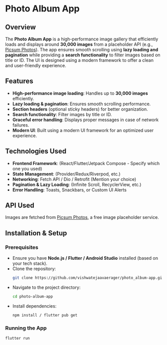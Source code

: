 # Photo Album App

## Overview

The **Photo Album App** is a high-performance image gallery that efficiently loads and displays around **30,000 images** from a placeholder API (e.g., [Picsum Photos](https://jsonplaceholder.typicode.com/photos)). The app ensures smooth scrolling using **lazy loading and pagination** while providing a **search functionality** to filter images based on title or ID. The UI is designed using a modern framework to offer a clean and user-friendly experience.

## Features

- **High-performance image loading**: Handles up to **30,000 images** efficiently.
- **Lazy loading & pagination**: Ensures smooth scrolling performance.
- **Section headers** (optional sticky headers) for better organization.
- **Search functionality**: Filter images by title or ID.
- **Graceful error handling**: Displays proper messages in case of network failures.
- **Modern UI**: Built using a modern UI framework for an optimized user experience.

## Technologies Used

- **Frontend Framework**: (React/Flutter/Jetpack Compose - Specify which one you used)
- **State Management**: (Provider/Redux/Riverpod, etc.)
- **Networking**: Fetch API / Dio / Retrofit (Mention your choice)
- **Pagination & Lazy Loading**: (Infinite Scroll, RecyclerView, etc.)
- **Error Handling**: Toasts, Snackbars, or Custom UI Alerts

## API Used

Images are fetched from [Picsum Photos](https://jsonplaceholder.typicode.com/photos), a free image placeholder service.

## Installation & Setup

### Prerequisites

- Ensure you have **Node.js / Flutter / Android Studio** installed (based on your tech stack).
- Clone the repository:
  ```sh
  git clone https://github.com/vishwatejaavaerager/photo_album-app.git
  ```
- Navigate to the project directory:
  ```sh
  cd photo-album-app
  ```
- Install dependencies:
  ```sh
  npm install / flutter pub get
  ```

### Running the App

```sh
flutter run
```

